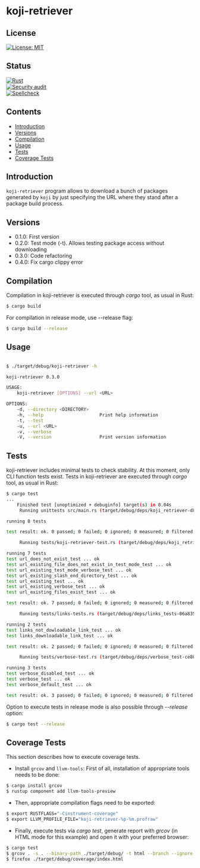 # koji-retriever

## License

[![License: MIT](https://img.shields.io/badge/License-MIT-yellow.svg)](https://opensource.org/licenses/MIT)

## Status

[![Rust](https://github.com/sarroutbi/koji-retriever/actions/workflows/rust.yaml/badge.svg)](https://github.com/sarroutbi/koji-retriever/actions/workflows/rust.yaml)\
[![Security audit](https://github.com/sarroutbi/koji-retriever/actions/workflows/audit.yaml/badge.svg)](https://github.com/sarroutbi/koji-retriever/actions/workflows/audit.yaml)\
[![Spellcheck](https://github.com/sarroutbi/koji-retriever/actions/workflows/spellcheck.yaml/badge.svg)](https://github.com/sarroutbi/koji-retriever/actions/workflows/spellcheck.yaml)

## Contents

- [Introduction](#introduction)
- [Versions](#versions)
- [Compilation](#compilation)
- [Usage](#usage)
- [Tests](#tests)
- [Coverage Tests](#coverage-tests)

## Introduction

`koji-retriever` program allows to download a bunch of packages
generated by `koji` by just specifying the URL where they stand
after a package build process.

## Versions

- 0.1.0:  First version
- 0.2.0:  Test mode (-t). Allows testing package access without downloading
- 0.3.0:  Code refactoring
- 0.4.0:  Fix cargo clippy error

## Compilation

Compilation in koji-retriever is executed through *cargo* tool, as usual in Rust:

```bash
$ cargo build
```
For compilation in release mode, use --release flag:

```bash
$ cargo build --release
```

## Usage

```bash

$ ./target/debug/koji-retriever -h

koji-retriever 0.3.0

USAGE:
    koji-retriever [OPTIONS] --url <URL>

OPTIONS:
    -d, --directory <DIRECTORY>
    -h, --help                     Print help information
    -t, --test
    -u, --url <URL>
    -v, --verbose
    -V, --version                  Print version information
```

## Tests

koji-retriever includes minimal tests to check stability.
At this moment, only CLI function tests exist.
Tests in koji-retriever are executed through *cargo* tool, as usual in Rust:

```bash
$ cargo test
...
    Finished test [unoptimized + debuginfo] target(s) in 0.04s
     Running unittests src/main.rs (target/debug/deps/koji_retriever-d8e7d3952c51b846)

running 0 tests

test result: ok. 0 passed; 0 failed; 0 ignored; 0 measured; 0 filtered out; finished in 0.00s

     Running tests/koji-retriever-test.rs (target/debug/deps/koji_retriever_test-631e068f7fce3978)

running 7 tests
test url_does_not_exist_test ... ok
test url_existing_file_does_not_exist_in_test_mode_test ... ok
test url_existing_test_mode_verbose_test ... ok
test url_existing_slash_end_directory_test ... ok
test url_existing_test ... ok
test url_existing_verbose_test ... ok
test url_existing_files_exist_test ... ok

test result: ok. 7 passed; 0 failed; 0 ignored; 0 measured; 0 filtered out; finished in 11.71s

     Running tests/links-tests.rs (target/debug/deps/links_tests-06a835142a68b0f6)

running 2 tests
test links_not_dowloadable_link_test ... ok
test links_downloadable_link_test ... ok

test result: ok. 2 passed; 0 failed; 0 ignored; 0 measured; 0 filtered out; finished in 0.91s

     Running tests/verbose-test.rs (target/debug/deps/verbose_test-ce808bf9693d2745)

running 3 tests
test verbose_disabled_test ... ok
test verbose_test ... ok
test verbose_default_test ... ok

test result: ok. 3 passed; 0 failed; 0 ignored; 0 measured; 0 filtered out; finished in 0.00s
```

Option to execute tests in release mode is also possible through *--release* option:
```bash
$ cargo test --release
```

## Coverage Tests
This section describes how to execute coverage tests.

- Install `grcov` and `llvm-tools`: First of all, installation of appropriate tools needs to be done:

```bash
$ cargo install grcov
$ rustup component add llvm-tools-preview
```

- Then, appropriate compilation flags need to be exported:

```bash
$ export RUSTFLAGS="-Cinstrument-coverage"
$ export LLVM_PROFILE_FILE="koji-retriever-%p-%m.profraw"
```

- Finally, execute tests via *cargo test*, generate report with *grcov* (in HTML mode for this example) and open it with your preferred browser:

```bash
$ cargo test
$ grcov . -s . --binary-path ./target/debug/ -t html --branch --ignore-not-existing -o ./target/debug/coverage/
$ firefox ./target/debug/coverage/index.html
```
